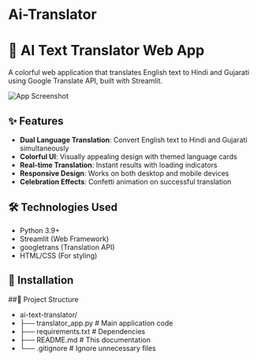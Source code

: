 # Ai-Translator

# 🌈 AI Text Translator Web App

A colorful web application that translates English text to Hindi and Gujarati using Google Translate API, built with Streamlit.

![App Screenshot](https://via.placeholder.com/800x500.png?text=AI+Text+Translator+Screenshot)

## ✨ Features

- **Dual Language Translation**: Convert English text to Hindi and Gujarati simultaneously
- **Colorful UI**: Visually appealing design with themed language cards
- **Real-time Translation**: Instant results with loading indicators
- **Responsive Design**: Works on both desktop and mobile devices
- **Celebration Effects**: Confetti animation on successful translation

## 🛠️ Technologies Used

- Python 3.9+
- Streamlit (Web Framework)
- googletrans (Translation API)
- HTML/CSS (For styling)

## 🚀 Installation

##📂 Project Structure
- ai-text-translator/
- ├── translator_app.py       # Main application code
- ├── requirements.txt        # Dependencies
- ├── README.md              # This documentation
- └── .gitignore             # Ignore unnecessary files
